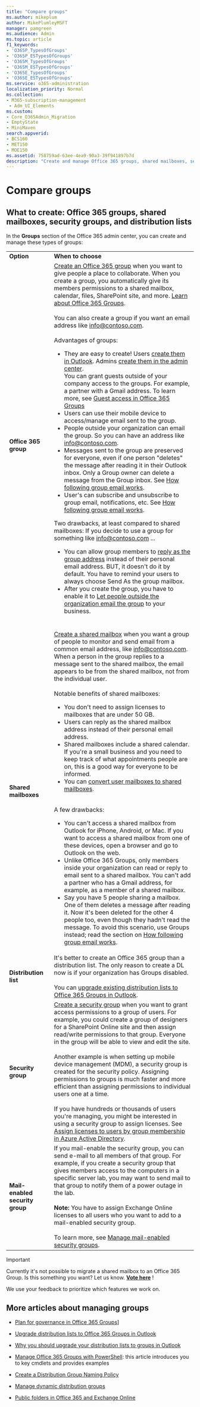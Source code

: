 ```yaml
---
title: "Compare groups"
ms.author: mikeplum
author: MikePlumleyMSFT
manager: pamgreen
ms.audience: Admin
ms.topic: article
f1_keywords:
- 'O365P_TypesOfGroups'
- 'O365P_ESTypesOfGroups'
- 'O365M_TypesOfGroups'
- 'O365M_ESTypesOfGroups'
- 'O365E_TypesOfGroups'
- 'O365E_ESTypesOfGroups'
ms.service: o365-administration
localization_priority: Normal
ms.collection: 
- M365-subscription-management 
 - Adm_UI_Elements
ms.custom:
- Core_O365Admin_Migration
- EmptyState
- MiniMaven
search.appverid:
- BCS160
- MET150
- MOE150
ms.assetid: 758759ad-63ee-4ea9-90a3-39f941897b7d
description: "Create and manage Office 365 groups, shared mailboxes, security groups, and distribution lists."
---
```


# Compare groups

  
## What to create: Office 365 groups, shared mailboxes, security groups, and distribution lists

In the **Groups** section of the Office 365 admin center, you can create and manage these types of groups: 
  
|||
|:-----|:-----|
|**Option** <br/> |**When to choose** <br/> |
|**Office 365 group**  <br/> |[Create an Office 365 group](create-groups.md) when you want to give people a place to collaborate. When you create a group, you automatically give its members permissions to a shared mailbox, calendar, files, SharePoint site, and more. [Learn about Office 365 Groups](https://support.office.com/article/b565caa1-5c40-40ef-9915-60fdb2d97fa2.aspx).  <br/><br/>   You can also create a group if you want an email address like info@contoso.com.  <br/> <br/>  Advantages of groups:  <br/>  <ul><li>They are easy to create! Users [create them in Outlook](https://support.office.com/article/7124dc4c-1de9-40d4-b096-e8add19209e9.aspx). Admins [create them in the admin center](create-groups.md).  <br/>  You can grant guests outside of your company access to the groups. For example, a partner with a Gmail address. To learn more, see [Guest access in Office 365 Groups](https://support.office.com/article/bfc7a840-868f-4fd6-a390-f347bf51aff6.aspx)</li><li> Users can use their mobile device to access/manage email sent to the group. </li><li> People outside your organization can email the group. So you can have an address like info@contoso.com.  </li><li>Messages sent to the group are preserved for everyone, even if one person "deletes" the message after reading it in their Outlook inbox. Only a Group owner can delete a message from the Group inbox. See [How following group email works](create-groups.md#how-following-group-email-works).  </li><li>User's can subscribe and unsubscribe to group email, notifications, etc. See [How following group email works](create-groups.md#how-following-group-email-works).  </li> </ul> Two drawbacks, at least compared to shared mailboxes: If you decide to use a group for something like info@contoso.com ...  <ul><li>You can allow group members to [reply as the group address](allow-members-to-send-as-or-send-on-behalf-of-group.md) instead of their personal email address. BUT, it doesn't do it by default. You have to remind your users to always choose Send As the group mailbox.  </li><li>After you create the group, you have to enable it to [Let people outside the organization email the group](create-groups.md#let-people-outside-the-organization-email-the-group) to your business. </li></ul> <br/> |
|**Shared mailboxes**  <br/> |[Create a shared mailbox](../email/create-a-shared-mailbox.md) when you want a group of people to monitor and send email from a common email address, like info@contoso.com. When a person in the group replies to a message sent to the shared mailbox, the email appears to be from the shared mailbox, not from the individual user.   <br/><br/>Notable benefits of shared mailboxes:  <ul><li>You don't need to assign licenses to mailboxes that are under 50 GB.  </li><li> Users can reply as the shared mailbox address instead of their personal email address.  </li><li> Shared mailboxes include a shared calendar. If you're a small business and you need to keep track of what appointments people are on, this is a good way for everyone to be informed.  </li><li> You can [convert user mailboxes to shared mailboxes](../email/convert-user-mailbox-to-shared-mailbox.md). </li> </ul>  <br/>  A few drawbacks:  <br/> <ul><li> You can't access a shared mailbox from Outlook for iPhone, Android, or Mac. If you want to access a shared mailbox from one of these devices, open a browser and go to Outlook on the web.   </li><li>Unlike Office 365 Groups, only members inside your organization can read or reply to email sent to a shared mailbox. You can't add a partner who has a Gmail address, for example, as a member of a shared mailbox.   </li><li>Say you have 5 people sharing a mailbox. One of them deletes a message after reading it. Now it's been deleted for the other 4 people too, even though they hadn't read the message. To avoid this scenario, use Groups instead; read the section on [How following group email works](create-groups.md#how-following-group-email-works).  <br/> |
|**Distribution list**  <br/> |It's better to create an Office 365 group than a distribution list. The only reason to create a DL now is if your organization has Groups disabled.  <br/><br/> You can [upgrade existing distribution lists to Office 365 Groups in Outlook](../manage/upgrade-distribution-lists.md).  <br/> |
|**Security group**  <br/> |[Create a security group](../email/create-edit-or-delete-a-security-group.md) when you want to grant access permissions to a group of users. For example, you could create a group of designers for a SharePoint Online site and then assign read/write permissions to that group. Everyone in the group will be able to view and edit the site.  <br/><br/> Another example is when setting up mobile device management (MDM), a security group is created for the security policy. Assigning permissions to groups is much faster and more efficient than assigning permissions to individual users one at a time.  <br/><br/> If you have hundreds or thousands of users you're managing, you might be interested in using a security group to assign licenses. See [Assign licenses to users by group membership in Azure Active Directory](https://go.microsoft.com/fwlink/?linkid=856227).  <br/> |
|**Mail-enabled security group**  <br/> |If you mail-enable the security group, you can send e-mail to all members of that group. For example, if you create a security group that gives members access to the computers in a specific server lab, you may want to send mail to that group to notify them of a power outage in the lab.  <br/><br/> **Note:** You have to assign Exchange Online licenses to all users who you want to add to a mail-enabled security group.  <br/> <br/>To learn more, see [Manage mail-enabled security groups](https://go.microsoft.com/fwlink/?linkid=856228).  <br/> |
   
> [!Important]
> Currently it's not possible to migrate a shared mailbox to an Office 365 Group. Is this something you want? Let us know. **[Vote here](https://go.microsoft.com/fwlink/?linkid=871518)** ! 
  
We use your feedback to prioritize which features we work on. 
  
## More articles about managing groups

    
- [Plan for governance in Office 365 Groups](Plan-for-groups-governance.md)]
- [Upgrade distribution lists to Office 365 Groups in Outlook](../manage/upgrade-distribution-lists.md)
    
- [Why you should upgrade your distribution lists to groups in Outlook](https://support.office.com/article/7fb3d880-593b-4909-aafa-950dd50ce188.aspx)
    
- [Manage Office 365 Groups with PowerShell](https://support.office.com/article/aeb669aa-1770-4537-9de2-a82ac11b0540): this article introduces you to key cmdlets and provides examples
    
- [Create a Distribution Group Naming Policy](https://go.microsoft.com/fwlink/p/?LinkId=616615)
    
- [Manage dynamic distribution groups](https://technet.microsoft.com/en-us/library/bb123722%28v=exchg.150%29.aspx)
    
- [Public folders in Office 365 and Exchange Online](https://technet.microsoft.com/en-us/library/jj200758%28v=exchg.150%29.aspx)
    

